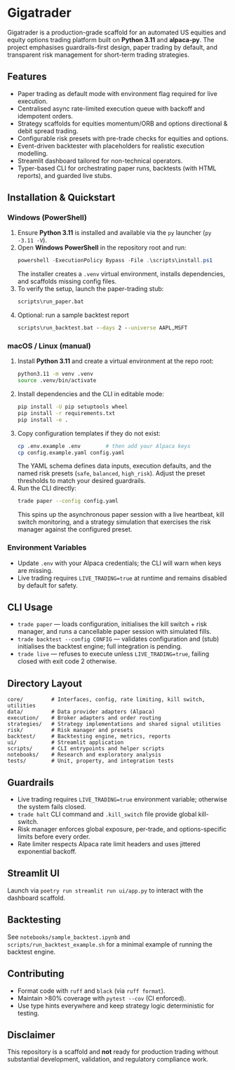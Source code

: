 # Gigatrader

Gigatrader is a production-grade scaffold for an automated US equities and equity options trading platform built on **Python 3.11** and **alpaca-py**. The project emphasises guardrails-first design, paper trading by default, and transparent risk management for short-term trading strategies.

## Features
- Paper trading as default mode with environment flag required for live execution.
- Centralised async rate-limited execution queue with backoff and idempotent orders.
- Strategy scaffolds for equities momentum/ORB and options directional & debit spread trading.
- Configurable risk presets with pre-trade checks for equities and options.
- Event-driven backtester with placeholders for realistic execution modelling.
- Streamlit dashboard tailored for non-technical operators.
- Typer-based CLI for orchestrating paper runs, backtests (with HTML reports), and guarded live stubs.

## Installation & Quickstart

### Windows (PowerShell)
1. Ensure **Python 3.11** is installed and available via the `py` launcher (`py -3.11 -V`).
2. Open **Windows PowerShell** in the repository root and run:
   ```powershell
   powershell -ExecutionPolicy Bypass -File .\scripts\install.ps1
   ```
   The installer creates a `.venv` virtual environment, installs dependencies, and scaffolds missing config files.
3. To verify the setup, launch the paper-trading stub:
   ```bat
   scripts\run_paper.bat
   ```
4. Optional: run a sample backtest report
   ```bat
   scripts\run_backtest.bat --days 2 --universe AAPL,MSFT
   ```

### macOS / Linux (manual)
1. Install **Python 3.11** and create a virtual environment at the repo root:
   ```bash
   python3.11 -m venv .venv
   source .venv/bin/activate
   ```
2. Install dependencies and the CLI in editable mode:
   ```bash
   pip install -U pip setuptools wheel
   pip install -r requirements.txt
   pip install -e .
   ```
3. Copy configuration templates if they do not exist:
   ```bash
   cp .env.example .env        # then add your Alpaca keys
   cp config.example.yaml config.yaml
   ```
   The YAML schema defines data inputs, execution defaults, and the named risk
   presets (`safe`, `balanced`, `high_risk`). Adjust the preset thresholds to
   match your desired guardrails.
4. Run the CLI directly:
   ```bash
   trade paper --config config.yaml
   ```
   This spins up the asynchronous paper session with a live heartbeat, kill
   switch monitoring, and a strategy simulation that exercises the risk manager
   against the configured preset.

### Environment Variables
- Update `.env` with your Alpaca credentials; the CLI will warn when keys are missing.
- Live trading requires `LIVE_TRADING=true` at runtime and remains disabled by default for safety.

## CLI Usage
- `trade paper` — loads configuration, initialises the kill switch + risk manager, and
  runs a cancellable paper session with simulated fills.
- `trade backtest --config CONFIG` — validates configuration and (stub) initialises the
  backtest engine; full integration is pending.
- `trade live` — refuses to execute unless `LIVE_TRADING=true`, failing closed with exit code 2 otherwise.

## Directory Layout
```
core/         # Interfaces, config, rate limiting, kill switch, utilities
data/         # Data provider adapters (Alpaca)
execution/    # Broker adapters and order routing
strategies/   # Strategy implementations and shared signal utilities
risk/         # Risk manager and presets
backtest/     # Backtesting engine, metrics, reports
ui/           # Streamlit application
scripts/      # CLI entrypoints and helper scripts
notebooks/    # Research and exploratory analysis
tests/        # Unit, property, and integration tests
```

## Guardrails
- Live trading requires `LIVE_TRADING=true` environment variable; otherwise the system fails closed.
- `trade halt` CLI command and `.kill_switch` file provide global kill-switch.
- Risk manager enforces global exposure, per-trade, and options-specific limits before every order.
- Rate limiter respects Alpaca rate limit headers and uses jittered exponential backoff.

## Streamlit UI
Launch via `poetry run streamlit run ui/app.py` to interact with the dashboard scaffold.

## Backtesting
See `notebooks/sample_backtest.ipynb` and `scripts/run_backtest_example.sh` for a minimal example of running the backtest engine.

## Contributing
- Format code with `ruff` and `black` (via `ruff format`).
- Maintain >80% coverage with `pytest --cov` (CI enforced).
- Use type hints everywhere and keep strategy logic deterministic for testing.

## Disclaimer
This repository is a scaffold and **not** ready for production trading without substantial development, validation, and regulatory compliance work.
